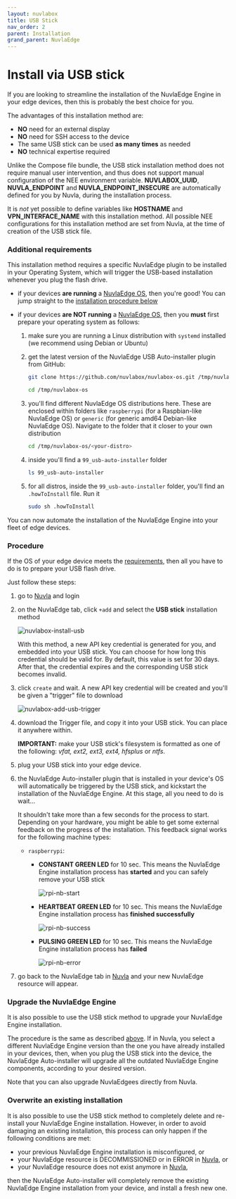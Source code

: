 ```yaml
---
layout: nuvlabox
title: USB Stick
nav_order: 2
parent: Installation
grand_parent: NuvlaEdge
---
```


# Install via USB stick

If you are looking to streamline the installation of the NuvlaEdge Engine in your edge devices, then this is probably the best choice for you.

The advantages of this installation method are:
- **NO** need for an external display
- **NO** need for SSH access to the device
- The same USB stick can be used **as many times** as needed
- **NO** technical expertise required

Unlike the Compose file bundle, the USB stick installation method does not require manual user intervention, and thus does not support manual configuration of the NEE environment variable. **NUVLABOX_UUID**, **NUVLA_ENDPOINT** and **NUVLA_ENDPOINT_INSECURE** are automatically defined for you by Nuvla, during the installation process.

It is _not_ yet possible to define variables like **HOSTNAME** and **VPN_INTERFACE_NAME** with this installation method. All possible NEE configurations for this installation method are set from Nuvla, at the time of creation of the USB stick file.

### Additional requirements

This installation method requires a specific NuvlaEdge plugin to be installed in your Operating System, which will trigger the USB-based installation whenever you plug the flash drive.

- if your devices **are running** a [NuvlaEdge OS](/nuvlabox/nuvlabox-os.html), then you're good! You can jump straight to the [installation procedure below](#procedure)

- if your devices **are NOT running** a [NuvlaEdge OS](/nuvlabox/nuvlabox-os.html), then you **must** first prepare your operating system as follows:

    1. make sure you are running a Linux distribution with `systemd` installed (we recommend using Debian or Ubuntu)
    2. get the latest version of the NuvlaEdge USB Auto-installer plugin from GitHub:

        ```bash
        git clone https://github.com/nuvlabox/nuvlabox-os.git /tmp/nuvlabox-os

        cd /tmp/nuvlabox-os
        ```

    3. you'll find different NuvlaEdge OS distributions here. These are enclosed within folders like `raspberrypi` (for a Raspbian-like NuvlaEdge OS) or `generic` (for generic amd64 Debian-like NuvlaEdge OS). Navigate to the folder that it closer to your own distribution

        ```bash
        cd /tmp/nuvlabox-os/<your-distro>
        ```

    4. inside you'll find a `99_usb-auto-installer` folder

        ```bash
        ls 99_usb-auto-installer
        ```

    5. for all distros, inside the `99_usb-auto-installer` folder, you'll find an `.howToInstall` file. Run it

        ```bash
        sudo sh .howToInstall
        ```

You can now automate the installation of the NuvlaEdge Engine into your fleet of edge devices.

### Procedure

If the OS of your edge device meets the [requirements](#additional-requirements), then all you have to do is to prepare your USB flash drive.

Just follow these steps:

1. go to [Nuvla](https://nuvla.io) and login
2. on the NuvlaEdge tab, click `+add` and select the **USB stick** installation method

   ![nuvlabox-install-usb](/assets/img/nuvlabox-add-usb.png)

   With this method, a new API key credential is generated for you, and embedded into your USB stick. You can choose for how long this credential should be valid for. By default, this value is set for 30 days. After that, the credential expires and the corresponding USB stick becomes invalid.

3. click `create` and wait. A new API key credential will be created and you'll be given a "trigger" file to download

   ![nuvlabox-add-usb-trigger](/assets/img/nuvlabox-add-usb-trigger.png)

4. download the Trigger file, and copy it into your USB stick. You can place it anywhere within.

   **IMPORTANT:** make your USB stick's filesystem is formatted as one of the following: _vfat, ext2, ext3, ext4, hfsplus_ or _ntfs_.

5. plug your USB stick into your edge device.

6. the NuvlaEdge Auto-installer plugin that is installed in your device's OS will automatically be triggered by the USB stick, and kickstart the installation of the NuvlaEdge Engine. At this stage, all you need to do is wait...

   It shouldn't take more than a few seconds for the process to start. Depending on your hardware, you might be able to get some external feedback on the progress of the installation. This feedback signal works for the following machine types:
    - `raspberrypi`:
        - **CONSTANT GREEN LED** for 10 sec. This means the NuvlaEdge Engine installation process has **started** and you can safely remove your USB stick

          ![rpi-nb-start](/assets/img/rpi-nb-start.gif)

        - **HEARTBEAT GREEN LED** for 10 sec. This means the NuvlaEdge Engine installation process has **finished successfully**

          ![rpi-nb-success](/assets/img/rpi-nb-success.gif)

        - **PULSING GREEN LED** for 10 sec. This means the NuvlaEdge Engine installation process has **failed**

          ![rpi-nb-error](/assets/img/rpi-nb-error.gif)

7. go back to the NuvlaEdge tab in [Nuvla](https://nuvla.io) and your new NuvlaEdge resource will appear.


### Upgrade the NuvlaEdge Engine

It is also possible to use the USB stick method to upgrade your NuvlaEdge Engine installation.

The procedure is the same as described [above](#procedure). If in Nuvla, you select a different NuvlaEdge Engine version than the one you have already installed in your devices, then, when you plug the USB stick into the device, the NuvlaEdge Auto-installer will upgrade all the outdated NuvlaEdge Engine components, according to your desired version.

Note that you can also upgrade NuvlaEdgees directly from Nuvla.


### Overwrite an existing installation

It is also possible to use the USB stick method to completely delete and re-install your NuvlaEdge Engine installation. However, in order to avoid damaging an existing installation, this process can only happen if the following conditions are met:

- your previous NuvlaEdge Engine installation is misconfigured, or
- your NuvlaEdge resource is DECOMMISSIONED or in ERROR in [Nuvla](https://nuvla.io/ui/edge), or
- your NuvlaEdge resource does not exist anymore in [Nuvla](https://nuvla.io/ui/edge),

then the NuvlaEdge Auto-installer will completely remove the existing NuvlaEdge Engine installation from your device, and install a fresh new one.
